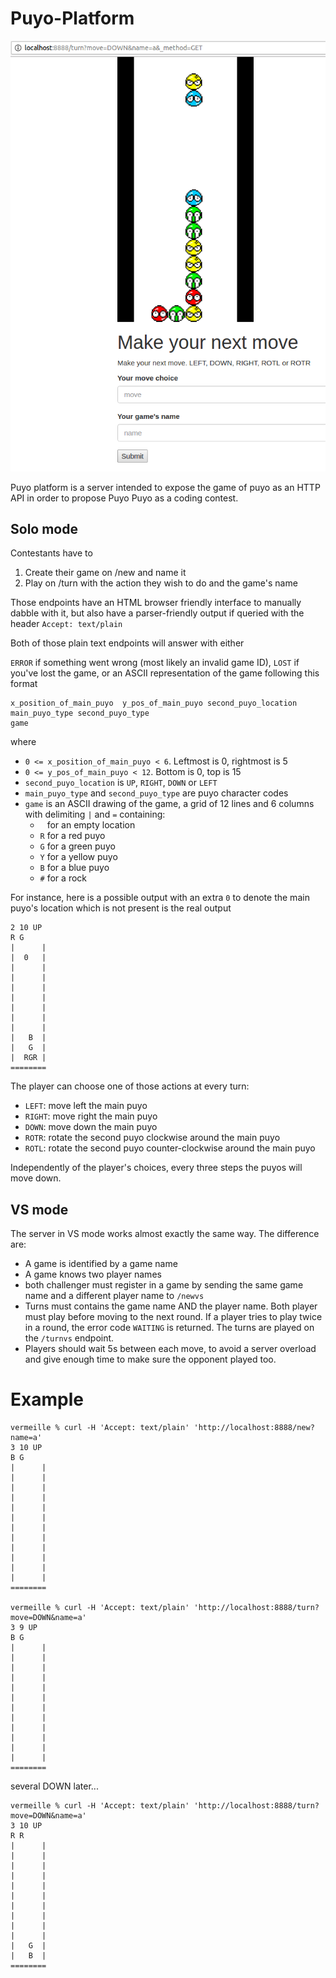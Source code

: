 # Puyo-Platform

![turn page](puyo-screenshot.png)

Puyo platform is a server intended to expose the game of puyo as an HTTP API in
order to propose Puyo Puyo as a coding contest.

## Solo mode

Contestants have to

1. Create their game on /new and name it
2. Play on /turn with the action they wish to do and the game's name

Those endpoints have an HTML browser friendly interface to manually dabble with
it, but also have a parser-friendly output if queried with the header `Accept:
text/plain`

Both of those plain text endpoints will answer with either

`ERROR` if something went wrong (most likely an invalid game ID), `LOST` if
you've lost the game, or an ASCII representation of the game following this
format

```
x_position_of_main_puyo  y_pos_of_main_puyo second_puyo_location
main_puyo_type second_puyo_type
game
```

where

* `0 <= x_position_of_main_puyo < 6`. Leftmost is 0, rightmost is 5
* `0 <= y_pos_of_main_puyo < 12`. Bottom is 0, top is 15
* `second_puyo_location` is `UP`, `RIGHT`, `DOWN` or `LEFT`
* `main_puyo_type` and `second_puyo_type` are puyo character codes
* `game` is an ASCII drawing of the game, a grid of 12 lines and 6 columns
with delimiting `|` and `=` containing:
    * ` ` for an empty location
    * `R` for a red puyo
    * `G` for a green puyo
    * `Y` for a yellow puyo
    * `B` for a blue puyo
    * `#` for a rock

For instance, here is a possible output with an extra `0` to denote the main
puyo's location which is not present is the real output

```
2 10 UP
R G
|      |
|  0   |
|      |
|      |
|      |
|      |
|      |
|      |
|      |
|   B  |
|   G  |
|  RGR |
========
```

The player can choose one of those actions at every turn:

* `LEFT`: move left the main puyo
* `RIGHT`: move right the main puyo
* `DOWN`: move down the main puyo
* `ROTR`: rotate the second puyo clockwise around the main puyo
* `ROTL`: rotate the second puyo counter-clockwise around the main puyo

Independently of the player's choices, every three steps the puyos will move
down.

## VS mode

The server in VS mode works almost exactly the same way. The difference are:

* A game is identified by a game name
* A game knows two player names
* both challenger must register in a game by sending the same game name and a
  different player name to `/newvs`
* Turns must contains the game name AND the player name. Both player must play
  before moving to the next round. If a player tries to play twice in a round,
  the error code `WAITING` is returned. The turns are played on the `/turnvs`
  endpoint.
* Players should wait 5s between each move, to avoid a server overload and give
  enough time to make sure the opponent played too.

# Example

```
vermeille % curl -H 'Accept: text/plain' 'http://localhost:8888/new?name=a'
3 10 UP
B G
|      |
|      |
|      |
|      |
|      |
|      |
|      |
|      |
|      |
|      |
|      |
|      |
========

vermeille % curl -H 'Accept: text/plain' 'http://localhost:8888/turn?move=DOWN&name=a' 
3 9 UP
B G
|      |
|      |
|      |
|      |
|      |
|      |
|      |
|      |
|      |
|      |
|      |
|      |
========
```
several DOWN later...
```
vermeille % curl -H 'Accept: text/plain' 'http://localhost:8888/turn?move=DOWN&name=a'
3 10 UP
R R
|      |
|      |
|      |
|      |
|      |
|      |
|      |
|      |
|      |
|      |
|   G  |
|   B  |
========
```
